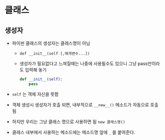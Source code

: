 # 클래스



## 생성자

- 파이썬 클래스의 생성자는 클래스명이 아님
  
  - `def __init__(self [,매개변수...])` 
  
  - 생성자가 필요없다고 느껴질때는 나중에 사용될수도 있으니 그냥 pass만이라도 입력해 놓기
  
    ```python
    def __init__(self):
        pass
    ```
  
    
- `self` 는 객체 자신을 뜻함
- 객체 생성시 생성자가 호출 되면, 내부적으로 `__new__()` 메소드가 자동으로 호출 됨
  
- 하지만 우리는 그냥 클래스 명으로 사용하면 됨 `new 클래스명()`
  
- 클래스 내부에서 사용하는 메소드에는 메소드명 앞에 `_` 를 붙여준다.